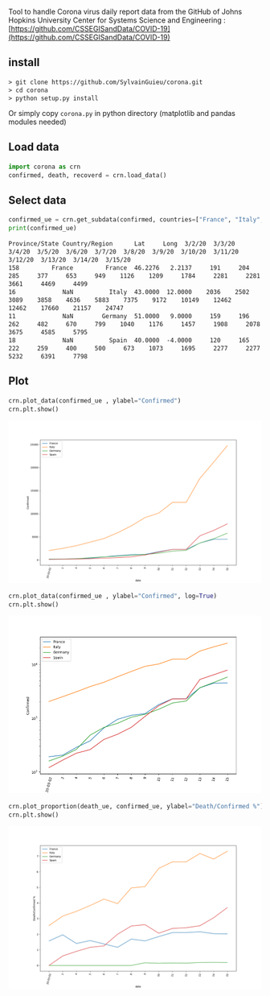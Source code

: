 
Tool to handle Corona virus daily report data from the GitHub of Johns Hopkins University Center for Systems Science and Engineering : [https://github.com/CSSEGISandData/COVID-19](https://github.com/CSSEGISandData/COVID-19)

## install 

```
> git clone https://github.com/SylvainGuieu/corona.git
> cd corona 
> python setup.py install
```

Or simply copy `corona.py` in python directory (matplotlib and pandas modules needed)


## Load data 

```python
import corona as crn
confirmed, death, recoverd = crn.load_data()
```

## Select data

```python
confirmed_ue = crn.get_subdata(confirmed, countries=["France", "Italy", "Germany", "Spain"], date_min="2020-03-01")
print(confirmed_ue)
```

```
Province/State Country/Region      Lat     Long  3/2/20  3/3/20  3/4/20  3/5/20  3/6/20  3/7/20  3/8/20  3/9/20  3/10/20  3/11/20  3/12/20  3/13/20  3/14/20  3/15/20
158         France         France  46.2276   2.2137     191     204     285     377     653     949    1126    1209     1784     2281     2281     3661     4469     4499
16             NaN          Italy  43.0000  12.0000    2036    2502    3089    3858    4636    5883    7375    9172    10149    12462    12462    17660    21157    24747
11             NaN        Germany  51.0000   9.0000     159     196     262     482     670     799    1040    1176     1457     1908     2078     3675     4585     5795
18             NaN          Spain  40.0000  -4.0000     120     165     222     259     400     500     673    1073     1695     2277     2277     5232     6391     7798
```

## Plot

```python 
crn.plot_data(confirmed_ue , ylabel="Confirmed")
crn.plt.show()
```
![](img/confirmed.png)


```python
crn.plot_data(confirmed_ue , ylabel="Confirmed", log=True)
crn.plt.show()
```
![](img/confirmed_log.png)


```python
crn.plot_proportion(death_ue, confirmed_ue, ylabel="Death/Confirmed %")
crn.plt.show()
```
![](img/death_ratio.png)

